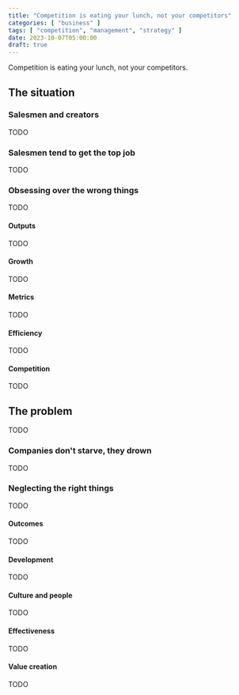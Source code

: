 ```yaml
---
title: "Competition is eating your lunch, not your competitors"
categories: [ "business" ]
tags: [ "competition", "management", "strategy" ]
date: 2023-10-07T05:00:00
draft: true
---
```


Competition is eating your lunch, not your competitors.

## The situation

### Salesmen and creators

TODO

### Salesmen tend to get the top job

TODO

### Obsessing over the wrong things

TODO

#### Outputs

TODO

#### Growth

TODO

#### Metrics

TODO

#### Efficiency

TODO

#### Competition

TODO

## The problem

TODO

### Companies don't starve, they drown

TODO

### Neglecting the right things

TODO

#### Outcomes

TODO

#### Development

TODO

#### Culture and people

TODO

#### Effectiveness

TODO

#### Value creation

TODO